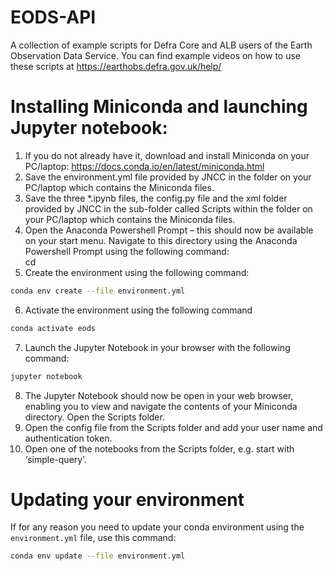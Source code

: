 # EODS-API
A collection of example scripts for Defra Core and ALB users of the Earth Observation Data Service. You can find example videos on how to use these scripts at https://earthobs.defra.gov.uk/help/


# Installing Miniconda and launching Jupyter notebook:

1.	If you do not already have it, download and install Miniconda on your PC/laptop: https://docs.conda.io/en/latest/miniconda.html 
2.	Save the environment.yml file provided by JNCC in the folder on your PC/laptop which contains the Miniconda files.
3.	Save the three *.ipynb files, the config.py file and the xml folder provided by JNCC in the sub-folder called Scripts within the folder on your PC/laptop which contains the Miniconda files.
4.	Open the Anaconda Powershell Prompt – this should now be available on your start menu.  Navigate to this directory using the Anaconda Powershell Prompt using the following command:  
cd <filepath>
5.	Create the environment using the following command:
```bash
conda env create --file environment.yml
```
6.	Activate the environment using the following command
```bash 
conda activate eods
```
7.	Launch the Jupyter Notebook in your browser with the following command:
```bash
jupyter notebook
```
8.	The Jupyter Notebook should now be open in your web browser, enabling you to view and navigate the contents of your Miniconda directory.  Open the Scripts folder.  
9.	Open the config file from the Scripts folder and add your user name and authentication token.
10.	Open one of the notebooks from the Scripts folder, e.g. start with ‘simple-query’.

# Updating your environment

If for any reason you need to update your conda environment using the `environment.yml` file, use this command:
```bash
conda env update --file environment.yml
```